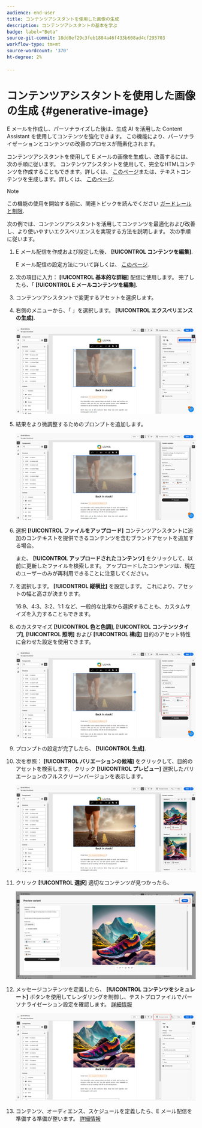 ```yaml
---
audience: end-user
title: コンテンツアシスタントを使用した画像の生成
description: コンテンツアシスタントの基本を学ぶ
badge: label="Beta"
source-git-commit: 18dd8ef29c3feb1884a46f433b608ad4cf295703
workflow-type: tm+mt
source-wordcount: '370'
ht-degree: 2%

---
```



# コンテンツアシスタントを使用した画像の生成 {#generative-image}

E メールを作成し、パーソナライズした後は、生成 AI を活用した Content Assistant を使用してコンテンツを強化できます。 この機能により、パーソナライゼーションとコンテンツの改善のプロセスが簡素化されます。

コンテンツアシスタントを使用して E メールの画像を生成し、改善するには、次の手順に従います。 コンテンツアシスタントを使用して、完全なHTMLコンテンツを作成することもできます。詳しくは、 [このページ](generative-email.md)または、テキストコンテンツを生成します。詳しくは、 [このページ](generative-content.md).

>[!NOTE]
>
>この機能の使用を開始する前に、関連トピックを読んでください [ガードレールと制限](generative-gs.md#guardrails-and-limitations).

次の例では、コンテンツアシスタントを活用してコンテンツを最適化および改善し、より使いやすいエクスペリエンスを実現する方法を説明します。 次の手順に従います。

1. E メール配信を作成および設定した後、 **[!UICONTROL コンテンツを編集]**.

   E メール配信の設定方法について詳しくは、 [このページ](../content/create-email-content.md).

1. 次の項目に入力： **[!UICONTROL 基本的な詳細]** 配信に使用します。 完了したら、「 **[!UICONTROL E メールコンテンツを編集]**.

1. コンテンツアシスタントで変更するアセットを選択します。

1. 右側のメニューから、「 」を選択します。 **[!UICONTROL エクスペリエンスの生成]**.

   ![](assets/image-genai-1.png)

1. 結果をより微調整するためのプロンプトを追加します。

   ![](assets/image-genai-2.png)

1. 選択 **[!UICONTROL ファイルをアップロード]** コンテンツアシスタントに追加のコンテキストを提供できるコンテンツを含むブランドアセットを追加する場合。

   また、 **[!UICONTROL アップロードされたコンテンツ]** をクリックして、以前に更新したファイルを検索します。 アップロードしたコンテンツは、現在のユーザーのみが再利用できることに注意してください。

1. を選択します。 **[!UICONTROL 縦横比]** を設定します。 これにより、アセットの幅と高さが決まります。

   16:9、4:3、3:2、1:1 など、一般的な比率から選択することも、カスタムサイズを入力することもできます。

1. のカスタマイズ **[!UICONTROL 色と色調]**, **[!UICONTROL コンテンツタイプ]**, **[!UICONTROL 照明]** および **[!UICONTROL 構成]** 目的のアセット特性に合わせた設定を使用できます。

   ![](assets/image-genai-3.png)

1. プロンプトの設定が完了したら、 **[!UICONTROL 生成]**.

1. 次を参照： **[!UICONTROL バリエーションの候補]** をクリックして、目的のアセットを検索します。 クリック **[!UICONTROL プレビュー]** 選択したバリエーションのフルスクリーンバージョンを表示します。

   ![](assets/image-genai-5.png)

1. クリック **[!UICONTROL 選択]** 適切なコンテンツが見つかったら、

   ![](assets/image-genai-6.png)

1. メッセージコンテンツを定義したら、 **[!UICONTROL コンテンツをシミュレート]** ボタンを使用してレンダリングを制御し、テストプロファイルでパーソナライゼーション設定を確認します。  [詳細情報](../preview-test/preview-content.md)

   ![](assets/image-genai-7.png)

1. コンテンツ、オーディエンス、スケジュールを定義したら、E メール配信を準備する準備が整います。 [詳細情報](../monitor/prepare-send.md)